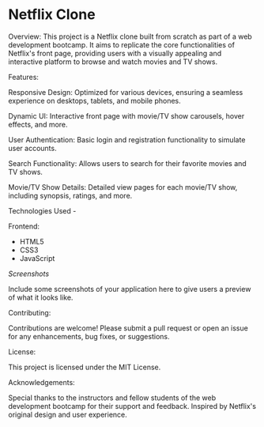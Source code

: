 # Netflix Clone

Overview:
This project is a Netflix clone built from scratch as part of a web development bootcamp. It aims to replicate the core functionalities of Netflix's front page, providing users with a visually appealing and interactive platform to browse and watch movies and TV shows.

Features:

Responsive Design: Optimized for various devices, ensuring a seamless experience on desktops, tablets, and mobile phones.

Dynamic UI: Interactive front page with movie/TV show carousels, hover effects, and more.

User Authentication: Basic login and registration functionality to simulate user accounts.

Search Functionality: Allows users to search for their favorite movies and TV shows.

Movie/TV Show Details: Detailed view pages for each movie/TV show, including synopsis, ratings, and more.


Technologies Used -

Frontend:
* HTML5
* CSS3
* JavaScript


*Screenshots*

Include some screenshots of your application here to give users a preview of what it looks like.


Contributing:

Contributions are welcome! Please submit a pull request or open an issue for any enhancements, bug fixes, or suggestions.


License:

This project is licensed under the MIT License.


Acknowledgements:

Special thanks to the instructors and fellow students of the web development bootcamp for their support and feedback.
Inspired by Netflix's original design and user experience.
